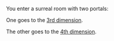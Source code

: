 You enter a surreal room with two portals:

One goes to the [3rd dimension](3rd-dimension.md).

The other goes to the [4th dimension](4th-dimension.md).

